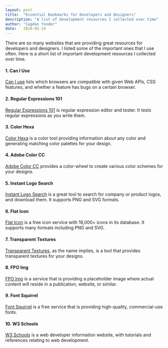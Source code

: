 ```yaml
---
layout: post
title:  "Essential Bookmarks for Developers and Designers"
description: "A list of development resources I collected over time"
author: "Cagdas Yonder"
date:   2016-02-14
---
```


There are so many websites that are providing great resources for developers and designers. I listed some of the important ones that I use often. Here is a short list of important development resources I collected over time.

#### 1. Can I Use
<a href='http://www.caniuse.com' target='blank'>Can I use</a> lists which browsers are compatible with given Web APIs, CSS features, and whether a feature has bugs on a certain browser.

#### 2. Regular Expressions 101
<a href='https://www.regex101.com' target='blank'>Regular Expressions 101</a> is regular expression editor and tester. It tests regular expressions as you write them.

#### 3. Color Hexa
<a href='http://www.colorhexa.com' target='blank'>Color Hexa</a> is a color tool providing information about any color and generating matching color palettes for your design.

#### 4. Adobe Color CC
<a href='https://color.adobe.com/create/color-wheel' target='blank'>Adobe Color CC</a> provides a color-wheel to create various color schemes for your designs.

#### 5. Instant Logo Search
<a href='http://instantlogosearch.com' target='blank'>Instant Logo Search</a> is a great tool to search for company or product logos, and download them. It supports PNG and SVG formats.

#### 6. Flat Icon
<a href='http://www.flaticon.com' target='blank'>Flat Icon</a> is a free icon service with 16,000+ icons in its database. It supports many formats including PNG and SVG.

#### 7. Transparent Textures
<a href='http://www.transparenttextures.com' target='blank'>Transparent Textures</a>, as the name implies, is a tool that provides transparent textures for your designs.

#### 8. FPO Img
<a href='http://www.fpoimg.com' target='blank'>FPO Img</a> is a service that is providing a placeholder image where actual content will reside in a publication, website, or similar.

#### 9. Font Squirrel
<a href='http://www.fontsquirrel.com' target='blank'>Font Squirrel</a> is a free service that is providing high-quality, commercial-use fonts.

#### 10. W3 Schools
<a href='http://www.w3schools.com' target='blank'>W3 Schools</a> is a web developer information website, with tutorials and references relating to web development.
